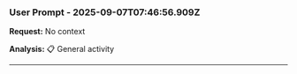 ### User Prompt - 2025-09-07T07:46:56.909Z

**Request:** No context

**Analysis:** 📋 General activity

---

